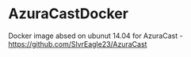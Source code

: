 # AzuraCastDocker
Docker image absed on ubunut 14.04 for AzuraCast - https://github.com/SlvrEagle23/AzuraCast
